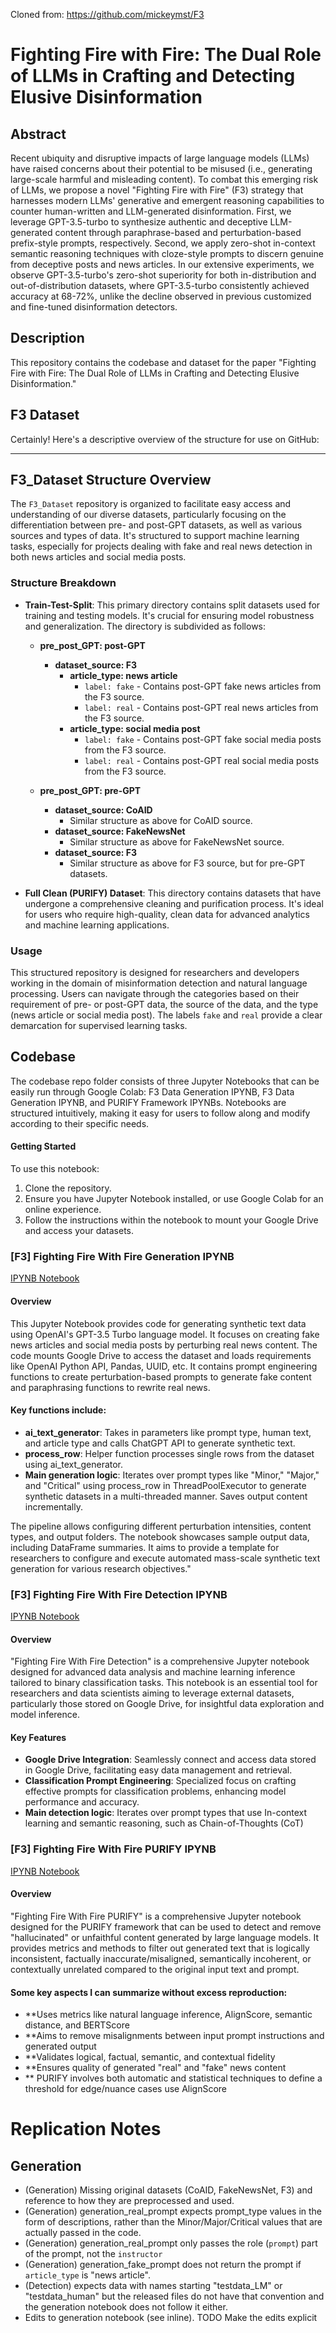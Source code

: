 Cloned from: https://github.com/mickeymst/F3

# Fighting Fire with Fire: The Dual Role of LLMs in Crafting and Detecting Elusive Disinformation

## Abstract
Recent ubiquity and disruptive impacts of large language models (LLMs) have raised concerns about their potential to be misused (i.e., generating large-scale harmful and misleading content). To combat this emerging risk of LLMs, we propose a novel "Fighting Fire with Fire" (F3) strategy that harnesses modern LLMs' generative and emergent reasoning capabilities to counter human-written and LLM-generated disinformation. First, we leverage GPT-3.5-turbo to synthesize authentic and deceptive LLM-generated content through paraphrase-based and perturbation-based prefix-style prompts, respectively. Second, we apply zero-shot in-context semantic reasoning techniques with cloze-style prompts to discern genuine from deceptive posts and news articles. In our extensive experiments, we observe GPT-3.5-turbo's zero-shot superiority for both in-distribution and out-of-distribution datasets, where GPT-3.5-turbo consistently achieved accuracy at 68-72%, unlike the decline observed in previous customized and fine-tuned disinformation detectors. 


## Description
This repository contains the codebase and dataset for the paper "Fighting Fire with Fire: The Dual Role of LLMs in Crafting and Detecting Elusive Disinformation."

## F3 Dataset 
Certainly! Here's a descriptive overview of the structure for use on GitHub:

---

## F3_Dataset Structure Overview

The `F3_Dataset` repository is organized to facilitate easy access and understanding of our diverse datasets, particularly focusing on the differentiation between pre- and post-GPT datasets, as well as various sources and types of data. It's structured to support machine learning tasks, especially for projects dealing with fake and real news detection in both news articles and social media posts.

### Structure Breakdown

- **Train-Test-Split**: This primary directory contains split datasets used for training and testing models. It's crucial for ensuring model robustness and generalization. The directory is subdivided as follows:

  - **pre_post_GPT: post-GPT**
    - **dataset_source: F3**
      - **article_type: news article**
        - `label: fake` - Contains post-GPT fake news articles from the F3 source.
        - `label: real` - Contains post-GPT real news articles from the F3 source.
      - **article_type: social media post**
        - `label: fake` - Contains post-GPT fake social media posts from the F3 source.
        - `label: real` - Contains post-GPT real social media posts from the F3 source.

  - **pre_post_GPT: pre-GPT**
    - **dataset_source: CoAID**
      - Similar structure as above for CoAID source.
    - **dataset_source: FakeNewsNet**
      - Similar structure as above for FakeNewsNet source.
    - **dataset_source: F3**
      - Similar structure as above for F3 source, but for pre-GPT datasets.

- **Full Clean (PURIFY) Dataset**: This directory contains datasets that have undergone a comprehensive cleaning and purification process. It's ideal for users who require high-quality, clean data for advanced analytics and machine learning applications.

### Usage

This structured repository is designed for researchers and developers working in the domain of misinformation detection and natural language processing. Users can navigate through the categories based on their requirement of pre- or post-GPT data, the source of the data, and the type (news article or social media post). The labels `fake` and `real` provide a clear demarcation for supervised learning tasks.


## Codebase
The codebase repo folder consists of three Jupyter Notebooks that can be easily run through Google Colab: F3 Data Generation IPYNB, F3 Data Generation IPYNB, and PURIFY Framework IPYNBs. Notebooks are structured intuitively, making it easy for users to follow along and modify according to their specific needs.

#### Getting Started
To use this notebook:
1. Clone the repository.
2. Ensure you have Jupyter Notebook installed, or use Google Colab for an online experience.
3. Follow the instructions within the notebook to mount your Google Drive and access your datasets.

### [F3] Fighting Fire With Fire Generation IPYNB
[IPYNB Notebook](https://github.com/mickeymst/F3/blob/main/F3_Codebase/%5BF3%5D_Fighting_Fire_With_Fire_Data_Generation.ipynb)

#### Overview
This Jupyter Notebook provides code for generating synthetic text data using OpenAI's GPT-3.5 Turbo language model. It focuses on creating fake news articles and social media posts by perturbing real news content.
The code mounts Google Drive to access the dataset and loads requirements like OpenAI Python API, Pandas, UUID, etc. It contains prompt engineering functions to create perturbation-based prompts to generate fake content and paraphrasing functions to rewrite real news.

#### Key functions include:

- **ai_text_generator**: Takes in parameters like prompt type, human text, and article type and calls ChatGPT API to generate synthetic text.
- **process_row**: Helper function processes single rows from the dataset using ai_text_generator.
- **Main generation logic**: Iterates over prompt types like "Minor," "Major," and "Critical" using process_row in ThreadPoolExecutor to generate synthetic datasets in a multi-threaded manner. Saves output content incrementally.

The pipeline allows configuring different perturbation intensities, content types, and output folders. The notebook showcases sample output data, including DataFrame summaries. It aims to provide a template for researchers to configure and execute automated mass-scale synthetic text generation for various research objectives."

### [F3] Fighting Fire With Fire Detection IPYNB
[IPYNB Notebook](https://github.com/mickeymst/F3/blob/main/F3_Codebase/%5BF3%5D_Fighting_Fire_With_Fire_Detection.ipynb)

#### Overview
"Fighting Fire With Fire Detection" is a comprehensive Jupyter notebook designed for advanced data analysis and machine learning inference tailored to binary classification tasks. This notebook is an essential tool for researchers and data scientists aiming to leverage external datasets, particularly those stored on Google Drive, for insightful data exploration and model inference.

#### Key Features
- **Google Drive Integration**: Seamlessly connect and access data stored in Google Drive, facilitating easy data management and retrieval.
- **Classification Prompt Engineering**: Specialized focus on crafting effective prompts for classification problems, enhancing model performance and accuracy.
- **Main detection logic**: Iterates over prompt types that use In-context learning and semantic reasoning, such as Chain-of-Thoughts (CoT)

### [F3] Fighting Fire With Fire PURIFY IPYNB
[IPYNB Notebook](https://github.com/mickeymst/F3/blob/main/F3_Codebase/%5BF3%5D_Fighting_Fire_With_Fire_PURIFY.ipynb)

#### Overview
"Fighting Fire With Fire PURIFY" is a comprehensive Jupyter notebook designed for the PURIFY framework that can be used to detect and remove "hallucinated" or unfaithful content generated by large language models. It provides metrics and methods to filter out generated text that is logically inconsistent, factually inaccurate/misaligned, semantically incoherent, or contextually unrelated compared to the original input text and prompt.

#### Some key aspects I can summarize without excess reproduction:

- **Uses metrics like natural language inference, AlignScore, semantic distance, and BERTScore
- **Aims to remove misalignments between input prompt instructions and generated output
- **Validates logical, factual, semantic, and contextual fidelity
- **Ensures quality of generated "real" and "fake" news content
- ** PURIFY involves both automatic and statistical techniques to define a threshold for edge/nuance cases use AlignScore



# Replication Notes
## Generation
- (Generation) Missing original datasets (CoAID, FakeNewsNet, F3) and reference to how they are preprocessed and used.
- (Generation) generation_real_prompt expects prompt_type values in the form of descriptions, rather than the Minor/Major/Critical values that are actually passed in the code.
- (Generation) generation_real_prompt only passes the role (`prompt`) part of the prompt, not the `instructor`
- (Generation) generation_fake_prompt does not return the prompt if `article_type` is "news article".
- (Detection) expects data with names starting "testdata_LM" or "testdata_human" but the released files do not have that convention and the generation notebook does not follow it either.
- Edits to generation notebook (see inline). TODO Make the edits explicit